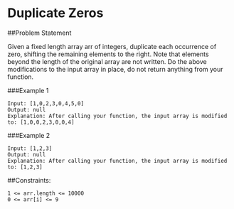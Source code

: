 # Duplicate Zeros

##Problem Statement

Given a fixed length array arr of integers, duplicate each occurrence of zero, shifting the remaining elements to the right.
Note that elements beyond the length of the original array are not written.
Do the above modifications to the input array in place, do not return anything from your function.



###Example 1

```
Input: [1,0,2,3,0,4,5,0]
Output: null
Explanation: After calling your function, the input array is modified to: [1,0,0,2,3,0,0,4]
```

###Example 2

```
Input: [1,2,3]
Output: null
Explanation: After calling your function, the input array is modified to: [1,2,3]
```

##Constraints:

```
1 <= arr.length <= 10000
0 <= arr[i] <= 9
```
